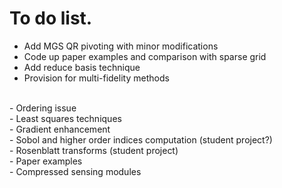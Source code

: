 # To do list.

- Add MGS QR pivoting with minor modifications
- Code up paper examples and comparison with sparse grid
- Add reduce basis technique
- Provision for multi-fidelity methods

<br>
- Ordering issue <br>
- Least squares techniques <br>
- Gradient enhancement<br>
- Sobol and higher order indices computation (student project?) <br>
- Rosenblatt transforms (student project) <br>
- Paper examples <br>
- Compressed sensing modules <br>

